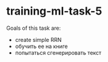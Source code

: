 # training-ml-task-5
Goals of this task are:
  - create simple RRN
  - обучить ее на книге
  - попытаться сгенерировать текст